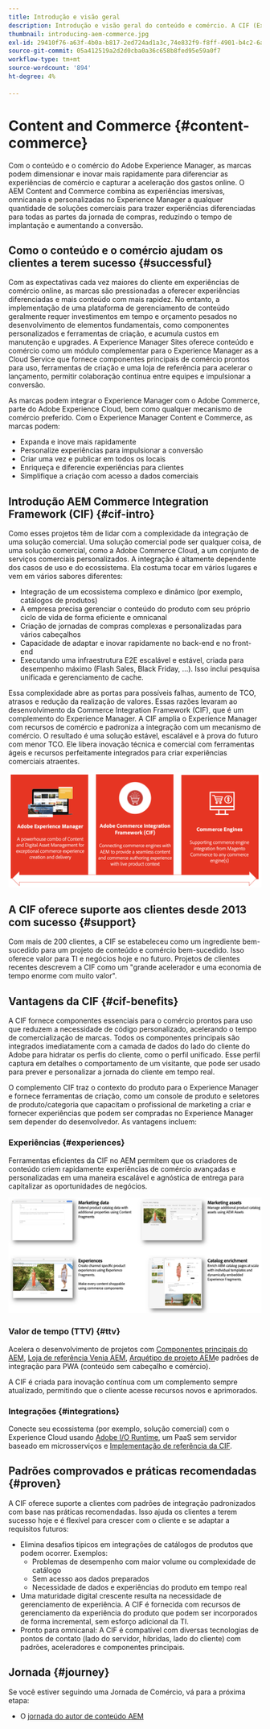 ```yaml
---
title: Introdução e visão geral
description: Introdução e visão geral do conteúdo e comércio. A CIF (Experience Manager Integration Framework) é um padrão recomendado do Commerce Adobe para integrar e estender os serviços comerciais da Adobe Commerce e outras soluções comerciais de terceiros com o Experience Cloud.
thumbnail: introducing-aem-commerce.jpg
exl-id: 29410f76-a63f-4b0a-b817-2ed724ad1a3c,74e832f9-f8ff-4901-b4c2-6a2862c51411
source-git-commit: 05a412519a2d2d0cba0a36c658b8fed95e59a0f7
workflow-type: tm+mt
source-wordcount: '894'
ht-degree: 4%

---
```


# Content and Commerce {#content-commerce}

Com o conteúdo e o comércio do Adobe Experience Manager, as marcas podem dimensionar e inovar mais rapidamente para diferenciar as experiências de comércio e capturar a aceleração dos gastos online. O AEM Content and Commerce combina as experiências imersivas, omnicanais e personalizadas no Experience Manager a qualquer quantidade de soluções comerciais para trazer experiências diferenciadas para todas as partes da jornada de compras, reduzindo o tempo de implantação e aumentando a conversão.

## Como o conteúdo e o comércio ajudam os clientes a terem sucesso {#successful}

Com as expectativas cada vez maiores do cliente em experiências de comércio online, as marcas são pressionadas a oferecer experiências diferenciadas e mais conteúdo com mais rapidez. No entanto, a implementação de uma plataforma de gerenciamento de conteúdo geralmente requer investimentos em tempo e orçamento pesados no desenvolvimento de elementos fundamentais, como componentes personalizados e ferramentas de criação, e acumula custos em manutenção e upgrades. A Experience Manager Sites oferece conteúdo e comércio como um módulo complementar para o Experience Manager as a Cloud Service que fornece componentes principais de comércio prontos para uso, ferramentas de criação e uma loja de referência para acelerar o lançamento, permitir colaboração contínua entre equipes e impulsionar a conversão.

As marcas podem integrar o Experience Manager com o Adobe Commerce, parte do Adobe Experience Cloud, bem como qualquer mecanismo de comércio preferido. Com o Experience Manager Content e Commerce, as marcas podem:

* Expanda e inove mais rapidamente
* Personalize experiências para impulsionar a conversão
* Criar uma vez e publicar em todos os locais
* Enriqueça e diferencie experiências para clientes
* Simplifique a criação com acesso a dados comerciais

## Introdução AEM Commerce Integration Framework (CIF) {#cif-intro}

Como esses projetos têm de lidar com a complexidade da integração de uma solução comercial. Uma solução comercial pode ser qualquer coisa, de uma solução comercial, como a Adobe Commerce Cloud, a um conjunto de serviços comerciais personalizados. A integração é altamente dependente dos casos de uso e do ecossistema. Ela costuma tocar em vários lugares e vem em vários sabores diferentes:

* Integração de um ecossistema complexo e dinâmico (por exemplo, catálogos de produtos)
* A empresa precisa gerenciar o conteúdo do produto com seu próprio ciclo de vida de forma eficiente e omnicanal
* Criação de jornadas de compras complexas e personalizadas para vários cabeçalhos
* Capacidade de adaptar e inovar rapidamente no back-end e no front-end
* Executando uma infraestrutura E2E escalável e estável, criada para desempenho máximo (Flash Sales, Black Friday, ...). Isso inclui pesquisa unificada e gerenciamento de cache.

Essa complexidade abre as portas para possíveis falhas, aumento de TCO, atrasos e redução da realização de valores. Essas razões levaram ao desenvolvimento da Commerce Integration Framework (CIF), que é um complemento do Experience Manager. A CIF amplia o Experience Manager com recursos de comércio e padroniza a integração com um mecanismo de comércio. O resultado é uma solução estável, escalável e à prova do futuro com menor TCO. Ele libera inovação técnica e comercial com ferramentas ágeis e recursos perfeitamente integrados para criar experiências comerciais atraentes.

![Elementos da CIF](./assets/CIF/CIF_Overview.png)

## A CIF oferece suporte aos clientes desde 2013 com sucesso {#support}

Com mais de 200 clientes, a CIF se estabeleceu como um ingrediente bem-sucedido para um projeto de conteúdo e comércio bem-sucedido. Isso oferece valor para TI e negócios hoje e no futuro. Projetos de clientes recentes descrevem a CIF como um &quot;grande acelerador e uma economia de tempo enorme com muito valor&quot;.

## Vantagens da CIF {#cif-benefits}

A CIF fornece componentes essenciais para o comércio prontos para uso que reduzem a necessidade de código personalizado, acelerando o tempo de comercialização de marcas. Todos os componentes principais são integrados imediatamente com a camada de dados do lado do cliente do Adobe para hidratar os perfis do cliente, como o perfil unificado. Esse perfil captura em detalhes o comportamento de um visitante, que pode ser usado para prever e personalizar a jornada do cliente em tempo real.

O complemento CIF traz o contexto do produto para o Experience Manager e fornece ferramentas de criação, como um console de produto e seletores de produto/categoria que capacitam o profissional de marketing a criar e fornecer experiências que podem ser compradas no Experience Manager sem depender do desenvolvedor. As vantagens incluem:

### Experiências {#experiences}

Ferramentas eficientes da CIF no AEM permitem que os criadores de conteúdo criem rapidamente experiências de comércio avançadas e personalizadas em uma maneira escalável e agnóstica de entrega para capitalizar as oportunidades de negócios.

![Elementos da CIF](./assets/CIF/CIF_Product_Experience_Management.png)

### Valor de tempo (TTV) {#ttv}

Acelera o desenvolvimento de projetos com [Componentes principais do AEM](https://www.aemcomponents.dev/), [Loja de referência Venia AEM](https://github.com/adobe/aem-cif-guides-venia), [Arquétipo de projeto AEM](https://experienceleague.adobe.com/docs/experience-manager-core-components/using/developing/archetype/overview.html?lang=pt_BR)e padrões de integração para PWA (conteúdo sem cabeçalho e comércio).

A CIF é criada para inovação contínua com um complemento sempre atualizado, permitindo que o cliente acesse recursos novos e aprimorados.

### Integrações {#integrations}

Conecte seu ecossistema (por exemplo, solução comercial) com o Experience Cloud usando  [Adobe I/O Runtime](https://www.adobe.io/apis/experienceplatform/runtime.html), um PaaS sem servidor baseado em microsserviços e [Implementação de referência da CIF](https://github.com/adobe/commerce-cif-graphql-integration-reference).

## Padrões comprovados e práticas recomendadas {#proven}

A CIF oferece suporte a clientes com padrões de integração padronizados com base nas práticas recomendadas. Isso ajuda os clientes a terem sucesso hoje e é flexível para crescer com o cliente e se adaptar a requisitos futuros:

* Elimina desafios típicos em integrações de catálogos de produtos que podem ocorrer. Exemplos:
   * Problemas de desempenho com maior volume ou complexidade de catálogo
   * Sem acesso aos dados preparados
   * Necessidade de dados e experiências do produto em tempo real
* Uma maturidade digital crescente resulta na necessidade de gerenciamento de experiência. A CIF é fornecida com recursos de gerenciamento da experiência do produto que podem ser incorporados de forma incremental, sem esforço adicional da TI.
* Pronto para omnicanal: A CIF é compatível com diversas tecnologias de pontos de contato (lado do servidor, híbridas, lado do cliente) com padrões, aceleradores e componentes principais.

## Jornada {#journey}

Se você estiver seguindo uma Jornada de Comércio, vá para a próxima etapa:

* O [jornada do autor de conteúdo AEM](/help/commerce-cloud/commerce-journeys/aem-commerce-content-author/getting-started.md)
